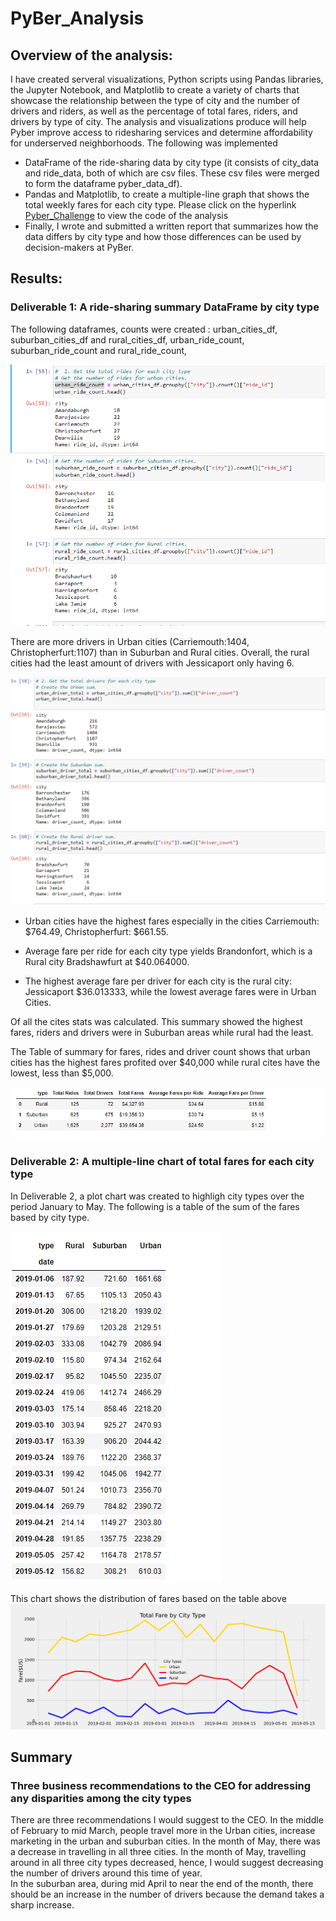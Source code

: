 # PyBer_Analysis

## Overview of the analysis: 

I have created serveral visualizations, Python scripts using Pandas libraries, the Jupyter Notebook, and Matplotlib to create a variety of charts that showcase the relationship between the type of city and the number of drivers and riders, as well as the percentage of total fares, riders, and drivers by type of city. The analysis and visualizations produce will help Pyber improve access to ridesharing services and determine affordability for underserved neighborhoods. The following was implemented 
- DataFrame of the ride-sharing data by city type (it consists of city_data and ride_data, both of which are csv files. These csv files were merged to form the dataframe  pyber_data_df).
- Pandas and Matplotlib, to create a multiple-line graph that shows the total weekly fares for each city type. Please click on the hyperlink [Pyber_Challenge](https://github.com/JaredTMurray/PyBer_Analysis/blob/main/PyBer_Challenge.ipynb) to view the code of the analysis
- Finally, I wrote and submitted a written report that summarizes how the data differs by city type and how those differences can be used by decision-makers at PyBer.

## Results: 
### Deliverable 1: A ride-sharing summary DataFrame by city type
The following dataframes, counts were created : urban_cities_df, suburban_cities_df and rural_cities_df, urban_ride_count, suburban_ride_count and rural_ride_count, 

![Number of Rides per city](https://github.com/JaredTMurray/PyBer_Analysis/blob/main/analysis/Number_rides_cities%20.png)

There are more drivers in Urban cities (Carriemouth:1404, Christopherfurt:1107) than in Suburban and Rural cities. Overall, the rural cities had the least amount of drivers with Jessicaport only having 6. 

![Number of Drivers per city](https://github.com/JaredTMurray/PyBer_Analysis/blob/main/analysis/Sum_drivers_city.png)

- Urban cities have the highest fares especially in the cities Carriemouth: $764.49, Christopherfurt: $661.55. 

- Average fare per ride for each city type yields Brandonfort, which is a Rural city Bradshawfurt at $40.064000. 

- The highest average fare per driver for each city is the rural city: Jessicaport $36.013333, while the lowest average fares were in Urban Cities. 


Of all the cites stats was calculated. This summary showed the highest fares, riders and drivers were in Suburban areas while rural had the least.

The Table of summary for fares, rides and driver count shows that urban cities has the highest fares profited over $40,000 while rural cites have the lowest, less than $5,000.

![See Image](https://github.com/JaredTMurray/PyBer_Analysis/blob/main/analysis/step%206-8.png)



### Deliverable 2: A multiple-line chart of total fares for each city type

In Deliverable 2, a plot chart was created to highligh city types over the period January to May. The following is a table of the sum of the fares based by city type.

![See Table](https://github.com/JaredTMurray/PyBer_Analysis/blob/main/analysis/Table_plot.png)

This chart shows the distribution of fares based on the table above
![See chart](https://github.com/JaredTMurray/PyBer_Analysis/blob/main/analysis/PyBer_fare_summary.png)


## Summary
###  Three business recommendations to the CEO for addressing any disparities among the city types


There are three recommendations I would suggest to the CEO. In the middle of February to mid March, people travel more in the Urban cities, increase marketing in the urban and suburban cities. 
In the month of May, there was a decrease in travelling in all three cities. In the month of May, travelling around in all three city types decreased, hence, I would suggest decreasing the number of drivers around this time of year.  
In the suburban area, during mid April to near the end of the month, there should be an increase in the number of drivers because the demand takes a sharp increase.  


